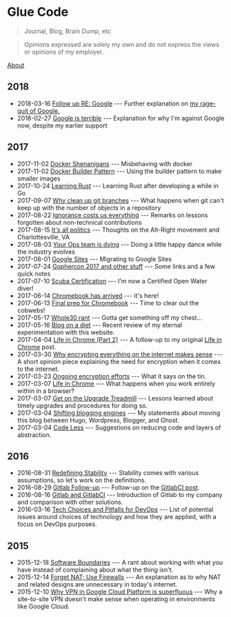 # Glue Code

>Journal, Blog, Brain Dump, etc

>Opinions expressed are solely my own and do not express the views or opinions of my employer.

[About][1]

## 2018

- 2018-03-16 [Follow up RE: Google][31] --- Further explanation on [my rage-quit
  of Google.][29]
- 2018-02-27 [Google is terrible][29] --- Explanation for why I'm against
  Google now, despite my earlier support

## 2017

- 2017-11-02 [Docker Shenanigans][28] --- Misbehaving with docker
- 2017-11-02 [Docker Builder Pattern][27] --- Using the builder pattern to make
    smaller images
- 2017-10-24 [Learning Rust][26] --- Learning Rust after developing a while in
    Go
- 2017-09-07 [Why clean up git branches][25] --- What happens when git can't
    keep up with the number of objects in a repository
- 2017-08-22 [Ignorance costs us everything][24] --- Remarks on lessons
    forgotten about non-technical contributions
- 2017-08-15 [It's all politics][23] --- Thoughts on the Alt-Right movement and
    Charlottesville, VA
- 2017-08-03 [Your Ops team is dying][22] --- Doing a little happy dance while
    the industry evolves
- 2017-08-01 [Google Sites][21] --- Migrating to Google Sites
- 2017-07-24 [Gophercon 2017 and other stuff][20] --- Some links and a few quick
    notes
- 2017-07-10 [Scuba Certification][19] --- I'm now a Certified Open Water diver!
- 2017-06-14 [Chromebook has arrived][18] --- it's here!
- 2017-06-13 [Final prep for Chromebook][17] --- Time to clear out the cobwebs!
- 2017-05-17 [Whole30 rant][16] --- Gotta get something off my chest...
- 2017-05-16 [Blog on a diet][15] --- Recent review of my eternal
    experimentation with this website.
- 2017-04-04 [Life in Chrome (Part 2)][14] --- A follow-up to my original [Life
    in Chrome][12] post.
- 2017-03-30 [Why encrypting everything on the internet makes sense][30] --- A
  short opinion piece explaining the need for encryption when it comes to the
  internet.
- 2017-03-23 [Ongoing encryption efforts][13] --- What it says on the tin.
- 2017-03-07 [Life in Chrome][12] --- What happens when you work entirely within
    in a browser?
- 2017-03-07 [Get on the Upgrade Treadmill][11] --- Lessons learned about timely
    upgrades and procedures for doing so.
- 2017-03-04 [Shifting blogging engines][10] --- My statements about moving this
    blog between Hugo, Wordpress, Blogger, and Ghost.
- 2017-03-04 [Code Less][9] --- Suggestions on reducing code and layers of
    abstraction.

## 2016

- 2016-08-31 [Redefining Stability][8] --- Stability comes with various
    assumptions, so let's work on the definitions.
- 2016-08-29 [Gitlab Follow-up][7] --- Follow-up on the [GitlabCI post][6].
- 2016-08-16 [Gitlab and GitlabCI][6] --- Introduction of Gitlab to my company
    and comparison with other solutions.
- 2016-03-16 [Tech Choices and Pitfalls for DevOps][5] --- List of potential
    issues around choices of technology and how they are applied, with a focus
    on DevOps purposes.

## 2015

- 2015-12-18 [Software Boundaries][4] --- A rant about working with what you
    have instead of complaining about what the thing isn't.
- 2015-12-14 [Forget NAT; Use Firewalls][3] --- An explanation as to why NAT and
    related designs are unnecessary in today's internet.
- 2015-12-10 [Why VPN in Google Cloud Platform is superfluous][2] --- Why a
    site-to-site VPN doesn't make sense when operating in environments like
    Google Cloud.

[1]:About.md
[2]:2015/why-vpn-is-superfluous.md
[3]:2015/no-nat-use-firewalls.md
[4]:2015/software-has-boundaries.md
[5]:2016/tech-choices-pitfalls-devops.md
[6]:2016/gitlab-and-gitlabci.md
[7]:2016/gitlab-follow-up.md
[8]:2016/redefining-stability.md
[9]:2017/code-less.md
[10]:2017/shift-blogging-engines.md
[11]:2017/upgrade-treadmill.md
[12]:2017/life-in-chrome.md
[13]:2017/ongoing-encryption-efforts.md
[14]:2017/life-in-chrome-part2.md
[15]:2017/blog-on-a-diet.md
[16]:2017/whole30-rant.md
[17]:2017/chromebook-prep.md
[18]:2017/chromebook-has-arrived.md
[19]:2017/padi-scuba-cert.md
[20]:2017/gophercon-and-stuff.md
[21]:2017/google-sites.md
[22]:2017/your-ops-team-is-dying.md
[23]:2017/its-all-politics.md
[24]:2017/ignorance-costs-us-everything.md
[25]:2017/why-clean-up-git-branches.md
[26]:2017/learning-rust.md
[27]:2017/docker-builder-pattern.md
[28]:2017/docker-shenanigans.md
[29]:2018/google-is-terrible.md
[30]:2017/encrypt-everything.md
[31]:2018/google-follow-up.md
